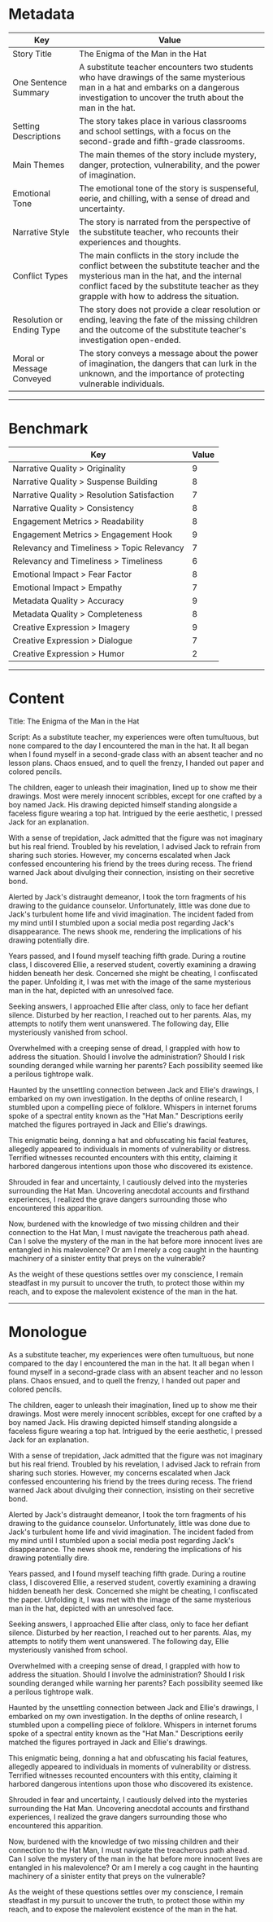 
# Metadata

| Key                       | Value |
|---------------------------|-------|
| Story Title | The Enigma of the Man in the Hat |
| One Sentence Summary | A substitute teacher encounters two students who have drawings of the same mysterious man in a hat and embarks on a dangerous investigation to uncover the truth about the man in the hat. |
| Setting Descriptions | The story takes place in various classrooms and school settings, with a focus on the second-grade and fifth-grade classrooms. |
| Main Themes | The main themes of the story include mystery, danger, protection, vulnerability, and the power of imagination. |
| Emotional Tone | The emotional tone of the story is suspenseful, eerie, and chilling, with a sense of dread and uncertainty. |
| Narrative Style | The story is narrated from the perspective of the substitute teacher, who recounts their experiences and thoughts. |
| Conflict Types | The main conflicts in the story include the conflict between the substitute teacher and the mysterious man in the hat, and the internal conflict faced by the substitute teacher as they grapple with how to address the situation. |
| Resolution or Ending Type | The story does not provide a clear resolution or ending, leaving the fate of the missing children and the outcome of the substitute teacher's investigation open-ended. |
| Moral or Message Conveyed | The story conveys a message about the power of imagination, the dangers that can lurk in the unknown, and the importance of protecting vulnerable individuals. |


---

# Benchmark

| Key                       | Value |
|---------------------------|-------|
| Narrative Quality > Originality | 9 |
| Narrative Quality > Suspense Building | 8 |
| Narrative Quality > Resolution Satisfaction | 7 |
| Narrative Quality > Consistency | 8 |
| Engagement Metrics > Readability | 8 |
| Engagement Metrics > Engagement Hook | 9 |
| Relevancy and Timeliness > Topic Relevancy | 7 |
| Relevancy and Timeliness > Timeliness | 6 |
| Emotional Impact > Fear Factor | 8 |
| Emotional Impact > Empathy | 7 |
| Metadata Quality > Accuracy | 9 |
| Metadata Quality > Completeness | 8 |
| Creative Expression > Imagery | 9 |
| Creative Expression > Dialogue | 7 |
| Creative Expression > Humor | 2 |

---

# Content
Title: The Enigma of the Man in the Hat

Script: As a substitute teacher, my experiences were often tumultuous, but none compared to the day I encountered the man in the hat. It all began when I found myself in a second-grade class with an absent teacher and no lesson plans. Chaos ensued, and to quell the frenzy, I handed out paper and colored pencils.

The children, eager to unleash their imagination, lined up to show me their drawings. Most were merely innocent scribbles, except for one crafted by a boy named Jack. His drawing depicted himself standing alongside a faceless figure wearing a top hat. Intrigued by the eerie aesthetic, I pressed Jack for an explanation.

With a sense of trepidation, Jack admitted that the figure was not imaginary but his real friend. Troubled by his revelation, I advised Jack to refrain from sharing such stories. However, my concerns escalated when Jack confessed encountering his friend by the trees during recess. The friend warned Jack about divulging their connection, insisting on their secretive bond.

Alerted by Jack's distraught demeanor, I took the torn fragments of his drawing to the guidance counselor. Unfortunately, little was done due to Jack's turbulent home life and vivid imagination. The incident faded from my mind until I stumbled upon a social media post regarding Jack's disappearance. The news shook me, rendering the implications of his drawing potentially dire.

Years passed, and I found myself teaching fifth grade. During a routine class, I discovered Ellie, a reserved student, covertly examining a drawing hidden beneath her desk. Concerned she might be cheating, I confiscated the paper. Unfolding it, I was met with the image of the same mysterious man in the hat, depicted with an unresolved face.

Seeking answers, I approached Ellie after class, only to face her defiant silence. Disturbed by her reaction, I reached out to her parents. Alas, my attempts to notify them went unanswered. The following day, Ellie mysteriously vanished from school.

Overwhelmed with a creeping sense of dread, I grappled with how to address the situation. Should I involve the administration? Should I risk sounding deranged while warning her parents? Each possibility seemed like a perilous tightrope walk.

Haunted by the unsettling connection between Jack and Ellie's drawings, I embarked on my own investigation. In the depths of online research, I stumbled upon a compelling piece of folklore. Whispers in internet forums spoke of a spectral entity known as the "Hat Man." Descriptions eerily matched the figures portrayed in Jack and Ellie's drawings.

This enigmatic being, donning a hat and obfuscating his facial features, allegedly appeared to individuals in moments of vulnerability or distress. Terrified witnesses recounted encounters with this entity, claiming it harbored dangerous intentions upon those who discovered its existence.

Shrouded in fear and uncertainty, I cautiously delved into the mysteries surrounding the Hat Man. Uncovering anecdotal accounts and firsthand experiences, I realized the grave dangers surrounding those who encountered this apparition.

Now, burdened with the knowledge of two missing children and their connection to the Hat Man, I must navigate the treacherous path ahead. Can I solve the mystery of the man in the hat before more innocent lives are entangled in his malevolence? Or am I merely a cog caught in the haunting machinery of a sinister entity that preys on the vulnerable?

As the weight of these questions settles over my conscience, I remain steadfast in my pursuit to uncover the truth, to protect those within my reach, and to expose the malevolent existence of the man in the hat.

---

# Monologue
As a substitute teacher, my experiences were often tumultuous, but none compared to the day I encountered the man in the hat. It all began when I found myself in a second-grade class with an absent teacher and no lesson plans. Chaos ensued, and to quell the frenzy, I handed out paper and colored pencils.

The children, eager to unleash their imagination, lined up to show me their drawings. Most were merely innocent scribbles, except for one crafted by a boy named Jack. His drawing depicted himself standing alongside a faceless figure wearing a top hat. Intrigued by the eerie aesthetic, I pressed Jack for an explanation.

With a sense of trepidation, Jack admitted that the figure was not imaginary but his real friend. Troubled by his revelation, I advised Jack to refrain from sharing such stories. However, my concerns escalated when Jack confessed encountering his friend by the trees during recess. The friend warned Jack about divulging their connection, insisting on their secretive bond.

Alerted by Jack's distraught demeanor, I took the torn fragments of his drawing to the guidance counselor. Unfortunately, little was done due to Jack's turbulent home life and vivid imagination. The incident faded from my mind until I stumbled upon a social media post regarding Jack's disappearance. The news shook me, rendering the implications of his drawing potentially dire.

Years passed, and I found myself teaching fifth grade. During a routine class, I discovered Ellie, a reserved student, covertly examining a drawing hidden beneath her desk. Concerned she might be cheating, I confiscated the paper. Unfolding it, I was met with the image of the same mysterious man in the hat, depicted with an unresolved face.

Seeking answers, I approached Ellie after class, only to face her defiant silence. Disturbed by her reaction, I reached out to her parents. Alas, my attempts to notify them went unanswered. The following day, Ellie mysteriously vanished from school.

Overwhelmed with a creeping sense of dread, I grappled with how to address the situation. Should I involve the administration? Should I risk sounding deranged while warning her parents? Each possibility seemed like a perilous tightrope walk.

Haunted by the unsettling connection between Jack and Ellie's drawings, I embarked on my own investigation. In the depths of online research, I stumbled upon a compelling piece of folklore. Whispers in internet forums spoke of a spectral entity known as the "Hat Man." Descriptions eerily matched the figures portrayed in Jack and Ellie's drawings.

This enigmatic being, donning a hat and obfuscating his facial features, allegedly appeared to individuals in moments of vulnerability or distress. Terrified witnesses recounted encounters with this entity, claiming it harbored dangerous intentions upon those who discovered its existence.

Shrouded in fear and uncertainty, I cautiously delved into the mysteries surrounding the Hat Man. Uncovering anecdotal accounts and firsthand experiences, I realized the grave dangers surrounding those who encountered this apparition.

Now, burdened with the knowledge of two missing children and their connection to the Hat Man, I must navigate the treacherous path ahead. Can I solve the mystery of the man in the hat before more innocent lives are entangled in his malevolence? Or am I merely a cog caught in the haunting machinery of a sinister entity that preys on the vulnerable?

As the weight of these questions settles over my conscience, I remain steadfast in my pursuit to uncover the truth, to protect those within my reach, and to expose the malevolent existence of the man in the hat.
